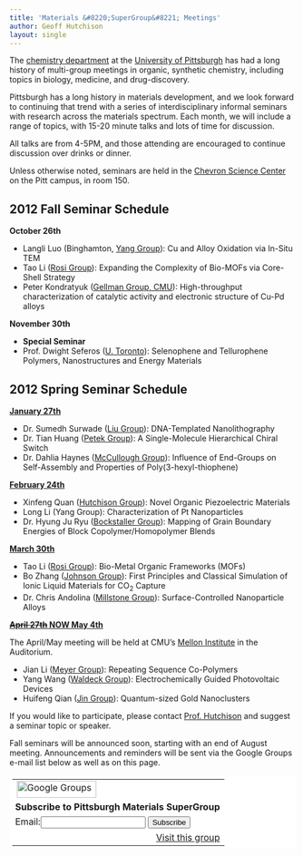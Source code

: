```yaml
---
title: 'Materials &#8220;SuperGroup&#8221; Meetings'
author: Geoff Hutchison
layout: single
---
```

The [chemistry department](http://www.chem.pitt.edu/) at the [University of Pittsburgh](http://www.pitt.edu/) has had a long history of multi-group meetings in organic, synthetic chemistry, including topics in biology, medicine, and drug-discovery.

Pittsburgh has a long history in materials development, and we look forward to continuing that trend with a series of interdisciplinary informal seminars with research across the materials spectrum. Each month, we will include a range of topics, with 15-20 minute talks and lots of time for discussion.

All talks are from 4-5PM, and those attending are encouraged to continue discussion over drinks or dinner.

Unless otherwise noted, seminars are held in the [Chevron Science Center](http://maps.google.com/maps?q=219+Parkman+Ave,+Pittsburgh,+PA+15213&hl=en&ll=40.445771,-79.95752&spn=0.002735,0.004817&sll=37.0625,-95.677068&sspn=46.36116,78.925781&oq=219+P&vpsrc=6&hnear=219+Parkman+Ave,+Pittsburgh,+Pennsylvania+15213&t=h&z=18) on the Pitt campus, in room 150.

## 2012 Fall Seminar Schedule

**October 26th**

  * Langli Luo (Binghamton, [Yang Group](http://www.engr2.pitt.edu/tfox/)): Cu and Alloy Oxidation via In-Situ TEM
  * Tao Li ([Rosi Group](http://www.pitt.edu/~nrosi/home.htm)): Expanding the Complexity of Bio-MOFs via Core-Shell Strategy
  * Peter Kondratyuk ([Gellman Group, CMU](http://uhv.cheme.cmu.edu)): High-throughput characterization of catalytic activity and electronic structure of Cu-Pd alloys

<div>
  <p>
    <strong>November 30th</strong>
  </p>

  <ul>
    <li>
      <strong>Special Seminar</strong>
    </li>
    <li>
      Prof. Dwight Seferos (<a href="http://www.chem.utoronto.ca/staff/seferos/">U. Toronto</a>): Selenophene and Tellurophene Polymers, Nanostructures and Energy Materials
    </li>
  </ul>
</div>

## 2012 Spring Seminar Schedule

<span style="text-decoration: underline;"><strong>January 27th</strong></span>

  * Dr. Sumedh Surwade ([Liu Group](http://www.pitt.edu/~liugroup/)): DNA-Templated Nanolithography
  * Dr. Tian Huang ([Petek Group](http://www.ultrafast.phyast.pitt.edu/Home.html)): A Single-Molecule Hierarchical Chiral Switch
  * Dr. Dahlia Haynes ([McCullough Group](http://www.chem.cmu.edu/groups/McCullough/)): Influence of End-Groups on Self-Assembly and Properties of Poly(3-hexyl-thiophene)

<span style="text-decoration: underline;"><strong>February 24th</strong></span>

  * Xinfeng Quan ([Hutchison Group](http://hutchison.chem.pitt.edu/)): Novel Organic Piezoelectric Materials
  * Long Li (Yang Group): Characterization of Pt Nanoparticles
  * Dr. Hyung Ju Ryu ([Bockstaller Group](http://www.andrew.cmu.edu/user/bockstal/)): Mapping of Grain Boundary Energies of Block Copolymer/Homopolymer Blends

**<span style="text-decoration: underline;">March 30th</span>**

  * Tao Li ([Rosi Group](http://www.pitt.edu/~nrosi/research.htm)): Bio-Metal Organic Frameworks (MOFs)
  * Bo Zhang ([Johnson Group](http://puccini.che.pitt.edu/)): First Principles and Classical Simulation of Ionic Liquid Materials for CO<sub>2</sub> Capture
  * Dr. Chris Andolina ([Millstone Group](http://www.pitt.edu/~jem210/)): Surface-Controlled Nanoparticle Alloys

<del><strong><span style="text-decoration: underline;">April 27th</span></strong></del>**<span style="text-decoration: underline;"> NOW May 4th</span>**

The April/May meeting will be held at CMU&#8217;s [Mellon Institute](http://g.co/maps/qxzyr) in the Auditorium.

  * Jian Li ([Meyer Group](http://www.pitt.edu/~tmeyer/)): Repeating Sequence Co-Polymers
  * Yang Wang ([Waldeck Group](http://www.pitt.edu/~dave/Research.html)): Electrochemically Guided Photovoltaic Devices
  * Huifeng Qian ([Jin Group](http://www.chem.cmu.edu/groups/jin/)): Quantum-sized Gold Nanoclusters

<div>
  If you would like to participate, please contact <a href="mailto:geoffh@pitt.edu">Prof. Hutchison</a> and suggest a seminar topic or speaker.
</div>

Fall seminars will be announced soon, starting with an end of August meeting. Announcements and reminders will be sent via the Google Groups e-mail list below as well as on this page.

<table style="background-color: #fff; padding: 5px;" border="0" cellspacing="0">
  <tr>
    <td>
      <img src="https://i0.wp.com/groups.google.com/intl/en/images/logos/groups_logo_sm.gif?resize=140%2C30" alt="Google Groups" width="140" height="30" data-recalc-dims="1" />
    </td>
  </tr>

  <tr>
    <td style="padding-left: 5px;">
      <strong>Subscribe to Pittsburgh Materials SuperGroup</strong>
    </td>
  </tr>

  <tr>
    <td style="padding-left: 5px;">
      Email:<input type="text" name="email" /> <input type="submit" name="sub" value="Subscribe" />
    </td>
  </tr>

  <tr>
    <td align="right">
      <a href="http://groups.google.com/group/pittsburgh-materials-supergroup">Visit this group</a>
    </td>
  </tr>
</table>

